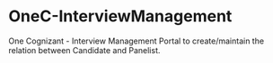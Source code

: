 # OneC-InterviewManagement
One Cognizant - Interview Management Portal to create/maintain the relation between Candidate and Panelist.
